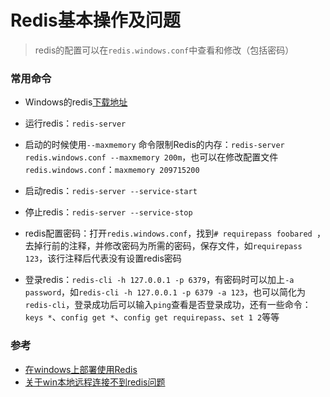 # Redis基本操作及问题

> redis的配置可以在`redis.windows.conf`中查看和修改（包括密码）

### 常用命令

* Windows的redis[下载地址](https://github.com/MSOpenTech/redis)

* 运行redis：`redis-server`
* 启动的时候使用`--maxmemory` 命令限制Redis的内存：`redis-server redis.windows.conf --maxmemory 200m`，也可以在修改配置文件`redis.windows.conf`：`maxmemory 209715200`
* 启动redis：`redis-server --service-start`
* 停止redis：`redis-server --service-stop`
* redis配置密码：打开`redis.windows.conf`，找到`# requirepass foobared `，去掉行前的注释，并修改密码为所需的密码，保存文件，如`requirepass 123`，该行注释后代表没有设置redis密码
* 登录redis：`redis-cli -h 127.0.0.1 -p 6379`，有密码时可以加上`-a password`，如`redis-cli -h 127.0.0.1 -p 6379 -a 123`，也可以简化为`redis-cli`，登录成功后可以输入`ping`查看是否登录成功，还有一些命令：`keys *`、`config get *`、`config get requirepass`、`set 1 2`等等

### 参考

* [在windows上部署使用Redis](https://www.cnblogs.com/hankleo/p/10264183.html)
* [关于win本地远程连接不到redis问题](https://blog.csdn.net/qq_17635843/article/details/78523043)